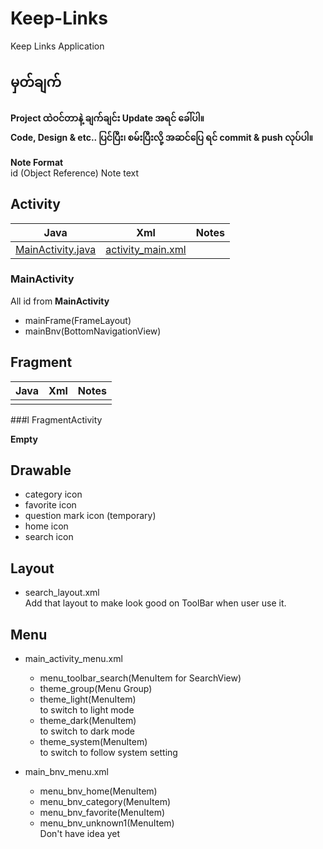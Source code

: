 # Keep-Links

Keep Links Application

## မှတ်ချက်
<b>Project ထဲဝင်တာနဲ့ ချက်ချင်း Update အရင် ခေါ်ပါ။<br>Code, Design & etc.. ပြင်ပြီး၊ စမ်းပြီးလို့ အဆင်ပြေ ရင် commit & push လုပ်ပါ။</b> 

<strong>Note Format</strong><br>
id (Object Reference) Note text

## Activity

|                Java                |                Xml                 | Notes |
|:----------------------------------:|:----------------------------------:|:-----:|
| [MainActivity.java](#MainActivity) | [activity_main.xml](#MainActivity) |       |

### MainActivity

All id from <strong>MainActivity</strong>

* mainFrame(FrameLayout)
* mainBnv(BottomNavigationView)

## Fragment

| Java | Xml | Notes |
|:----:|:---:|:-----:|
|      |     |       |


###l FragmentActivity

<strong>Empty</strong>

## Drawable

* category icon
* favorite icon
* question mark icon (temporary)
* home icon
* search icon

## Layout

- search_layout.xml<br>Add that layout to make look good on ToolBar when user use it.

## Menu

* main_activity_menu.xml
    - menu_toolbar_search(MenuItem for SearchView)
    - theme_group(Menu Group)
    - theme_light(MenuItem)<br>to switch to light mode
    - theme_dark(MenuItem)<br>to switch to dark mode
    - theme_system(MenuItem)<br>to switch to follow system setting


* main_bnv_menu.xml
    - menu_bnv_home(MenuItem)
    - menu_bnv_category(MenuItem)
    - menu_bnv_favorite(MenuItem)
    - menu_bnv_unknown1(MenuItem)<br>Don't have idea yet

